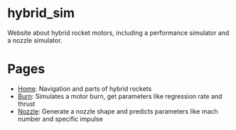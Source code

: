# hybrid_sim
Website about hybrid rocket motors, including a performance simulator and a nozzle simulator.

# Pages
- [Home](https://alexsimulation.github.io/hybrid_sim/): Navigation and parts of hybrid rockets
- [Burn](https://alexsimulation.github.io/hybrid_sim/pages/burn.html): Simulates a motor burn, get parameters like regression rate and thrust
- [Nozzle](https://alexsimulation.github.io/hybrid_sim/pages/nozzle.html): Generate a nozzle shape and predicts parameters like mach number and specific impulse
